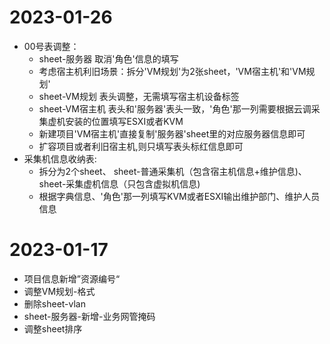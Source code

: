 # 2023-01-26
- 00号表调整：
    - sheet-服务器 取消'角色'信息的填写
    - 考虑宿主机利旧场景：拆分'VM规划'为2张sheet，'VM宿主机'和'VM规划'
    - sheet-VM规划 表头调整，无需填写宿主机设备标签
    - sheet-VM宿主机 表头和'服务器'表头一致，'角色'那一列需要根据云调采集虚机安装的位置填写ESXI或者KVM
    - 新建项目'VM宿主机'直接复制'服务器'sheet里的对应服务器信息即可
    - 扩容项目或者利旧宿主机,则只填写表头标红信息即可
- 采集机信息收纳表:
    - 拆分为2个sheet、 sheet-普通采集机（包含宿主机信息+维护信息)、sheet-采集虚机信息（只包含虚拟机信息)
    - 根据字典信息、'角色'那一列填写KVM或者ESXI输出维护部门、维护人员信息

# 2023-01-17
- 项目信息新增”资源编号“
- 调整VM规划-格式
- 删除sheet-vlan
- sheet-服务器-新增-业务网管掩码
- 调整sheet排序